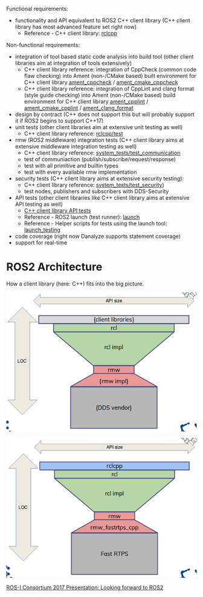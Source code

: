 Functional requirements:

* functionality and API equivalent to ROS2 C++ client library (C++ client library has most advanced feature set right now)
  * Reference - C++ client library: [rclcpp](https://github.com/ros2/rclcpp)

Non-functional requirements:

* integration of tool based static code analysis into build tool (other client libraries aim at integration of tools extensively)
  * C++ client library reference: integration of CppCheck (common code flaw checking) into Ament (non-/CMake based) built environment for C++ client library [ament_cppcheck](https://github.com/ament/ament_lint/tree/master/ament_cppcheck) / [ament_cmake_cppcheck](https://github.com/ament/ament_lint/tree/master/ament_cmake_cppcheck)
  * C++ client library reference: integration of CppLint and clang format (style guide checking) into Ament (non-/CMake based) build environment for C++ client library [ament_cpplint](https://github.com/ament/ament_lint/tree/master/ament_cpplint) / [ament_cmake_cpplint](https://github.com/ament/ament_lint/tree/master/ament_cmake_cpplint) / [ament_clang_format](https://github.com/ament/ament_lint/tree/master/ament_clang_format)
* design by contract (C++ does not support this but will probably support it if ROS2 begins to support C++17)
* unit tests (other client libraries aim at extensive unit testing as well)
  * C++ client library reference: [rclcpp/test](https://github.com/ros2/rclcpp/tree/master/rclcpp/test)
* rmw (ROS2 middleware) integration tests (C++ client library aims at extensive middleware integration testing as well)
  * C++ client library reference: [system_tests/test_communication](https://github.com/ros2/system_tests/tree/master/test_communication)
  * test of communiaction (publish/subscribe/request/response)
  * test with all primitive and builtin types
  * test with every available rmw implementation
* security tests (C++ client library aims at extensive security testing):
  * C++ client library reference: [system_tests/test_security](https://github.com/ros2/system_tests/tree/master/test_security))
  * test nodes, publishers and subscribers with DDS-Security
* API tests (other client libraries like C++ client library aims at extensive API testing as well)
  * [C++ client library API tests](https://github.com/ros2/system_tests/tree/master/test_rclcpp)
  * Reference - ROS2 launch (test runner): [launch](https://github.com/ros2/launch/tree/master/launch)
  * Reference - Helper scripts for tests using the launch tool: [launch_testing](https://github.com/ros2/launch/tree/master/launch_testing)
* code coverage (right now Danalyze supports statement coverage)
* support for real-time

# ROS2 Architecture

How a client library (here: C++) fits into the big picture.

![](diagrams/ros2_hour_glass_pattern_generic.png)

![](diagrams/ros2_hour_glass_pattern_cpp.png)

[ROS-I Consortium 2017 Presentation: Looking forward to ROS2](https://static1.squarespace.com/static/51df34b1e4b08840dcfd2841/t/598be660f9a61ea2b0da7bac/1502340717919/4_ROS-I+AP+Consortium+Presentation+ROS2+Tully.pdf)
